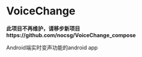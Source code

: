 # VoiceChange
**此项目不再维护，请移步新项目https://github.com/nocsg/VoiceChange_compose**

Android端实时变声功能的android app
